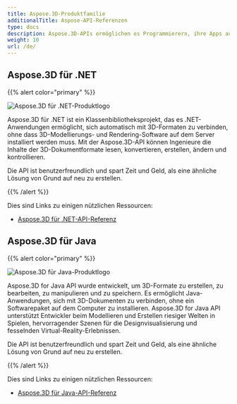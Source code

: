 ```yaml
---
title: Aspose.3D-Produktfamilie
additionalTitle: Aspose-API-Referenzen
type: docs
description: Aspose.3D-APIs ermöglichen es Programmierern, ihre Apps automatisch mit 3D-Formaten zu verbinden, ohne dass 3D-Modellierungs- und Rendering-Software auf dem Server installiert werden muss. Die Aspose.3D-APIs erleichtern Ingenieuren das Lesen, Konvertieren, Erstellen, Ändern und Steuern der Substanz der 3D-Dokumentformate.
weight: 10
url: /de/
---
```


## Aspose.3D für .NET

{{% alert color="primary" %}} 

![Aspose.3D für .NET-Produktlogo](../home_1.png)

Aspose.3D für .NET ist ein Klassenbibliotheksprojekt, das es .NET-Anwendungen ermöglicht, sich automatisch mit 3D-Formaten zu verbinden, ohne dass 3D-Modellierungs- und Rendering-Software auf dem Server installiert werden muss. Mit der Aspose.3D-API können Ingenieure die Inhalte der 3D-Dokumentformate lesen, konvertieren, erstellen, ändern und kontrollieren.

Die API ist benutzerfreundlich und spart Zeit und Geld, als eine ähnliche Lösung von Grund auf neu zu erstellen.

{{% /alert %}} 

Dies sind Links zu einigen nützlichen Ressourcen:
- [Aspose.3D für .NET-API-Referenz](/3d/de/net/)

## Aspose.3D für Java

{{% alert color="primary" %}} 

![Aspose.3D für Java-Produktlogo](../home_2.png)

Aspose.3D for Java API wurde entwickelt, um 3D-Formate zu erstellen, zu bearbeiten, zu manipulieren und zu speichern. Es ermöglicht Java-Anwendungen, sich mit 3D-Dokumenten zu verbinden, ohne ein Softwarepaket auf dem Computer zu installieren. Aspose.3D for Java API unterstützt Entwickler beim Modellieren und Erstellen riesiger Welten in Spielen, hervorragender Szenen für die Designvisualisierung und fesselnden Virtual-Reality-Erlebnissen.

Die API ist benutzerfreundlich und spart Zeit und Geld, als eine ähnliche Lösung von Grund auf neu zu erstellen.

{{% /alert %}} 


Dies sind Links zu einigen nützlichen Ressourcen:
- [Aspose.3D für Java-API-Referenz](/3d/java/)


